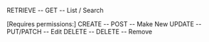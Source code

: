 RETRIEVE -- GET -- List / Search


[Requires permissions:]
CREATE -- POST -- Make New
UPDATE -- PUT/PATCH -- Edit
DELETE -- DELETE -- Remove

